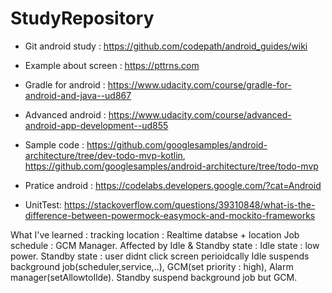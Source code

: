 # StudyRepository
* Git android study : https://github.com/codepath/android_guides/wiki
* Example about screen : https://pttrns.com
* Gradle for android : https://www.udacity.com/course/gradle-for-android-and-java--ud867
* Advanced android : https://www.udacity.com/course/advanced-android-app-development--ud855
* Sample code : https://github.com/googlesamples/android-architecture/tree/dev-todo-mvp-kotlin,
https://github.com/googlesamples/android-architecture/tree/todo-mvp

* Pratice android : https://codelabs.developers.google.com/?cat=Android






* UnitTest: https://stackoverflow.com/questions/39310848/what-is-the-difference-between-powermock-easymock-and-mockito-frameworks


What I've learned :
tracking location : Realtime databse + location
Job schedule : GCM Manager.
Affected by Idle & Standby state :
Idle state : low power.
Standby state : user didnt click screen perioidcally
Idle suspends background job(scheduler,service,..), GCM(set priority : high), Alarm manager(setAllowtoIlde).
Standby suspend background job but GCM.
